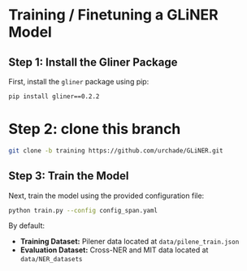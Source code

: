 # Training / Finetuning a GLiNER Model

## Step 1: Install the Gliner Package
First, install the `gliner` package using pip:
```bash
pip install gliner==0.2.2
```

# Step 2: clone this branch
```bash
git clone -b training https://github.com/urchade/GLiNER.git
```


## Step 3: Train the Model
Next, train the model using the provided configuration file:
```bash
python train.py --config config_span.yaml
```
By default:
- **Training Dataset:** Pilener data located at `data/pilene_train.json`
- **Evaluation Dataset:** Cross-NER and MIT data located at `data/NER_datasets`
